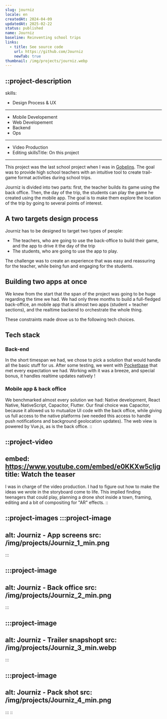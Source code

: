 ```yaml
---
slug: journiz
locale: en
createdAt: 2024-04-09
updatedAt: 2025-02-22
status: published
name: Journiz
baseline: Reinventing school trips
links:
  - title: See source code
    url: https://github.com/Journiz
    newTab: true
thumbnail: /img/projects/journiz.webp
---
```


::project-description
---
skills:
  - Design Process & UX
  - ---
  - Mobile Developement
  - Web Developement
  - Backend
  - Ops
  - ---
  - Video Production
  - Editing
skillsTitle: On this project
---
This project was the last school project when I was in [Gobelins](https://www.gobelins.fr/). The goal was to provide high school teachers with an intuitive tool to create trail-game format activities during school trips.

Journiz is divided into two parts: first, the teacher builds its game using the back office. Then, the day of the trip, the students can play the game he created using the mobile app. The goal is to make them explore the location of the trip by going to several points of interest.

## A two targets design process

Journiz has to be designed to target two types of people:

- The teachers, who are going to use the back-office to build their game, and the app to drive it the day of the trip
- The students, who are going to use the app to play.

The challenge was to create an experience that was easy and reassuring for the teacher, while being fun and engaging for the students.

## Building two apps at once

We knew from the start that the span of the project was going to be huge regarding the time we had. We had only three months to build a full-fledged back-office, an mobile app that is almost two apps (student + teacher sections), and the realtime backend to orchestrate the whole thing.

These constraints made drove us to the following tech choices.

## Tech stack

### Back-end

In the short timespan we had, we chose to pick a solution that would handle all the basic stuff for us. After some testing, we went with [Pocketbase](https://pocketbase.io/) that met every expectation we had. Working with it was a breeze, and special bonus, it handles realtime updates natively !

### Mobile app & back office

We benchmarked almost every solution we had: Native development, React Native, NativeScript, Capacitor, Flutter. Our final choice was Capacitor, because it allowed us to mutualize UI code with the back office, while giving us full access to the native platforms (we needed this access to handle push notifications and background geolocation updates). The web view is powered by Vue.js, as is the back office.
::

::project-video
---
embed: https://www.youtube.com/embed/e0KKXw5cIjg
title: Watch the teaser
---
I was in charge of the video production. I had to figure out how to make the ideas we wrote in the storyboard come to life. This implied finding teenagers that could play, planning a drone shot inside a town, framing, editing and a bit of compositing for "AR" effects.
::

::project-images
  :::project-image
  ---
  alt: Journiz - App screens
  src: /img/projects/Journiz_1_min.png
  ---
  :::

  :::project-image
  ---
  alt: Journiz - Back office
  src: /img/projects/Journiz_2_min.png
  ---
  :::

  :::project-image
  ---
  alt: Journiz - Trailer snapshopt
  src: /img/projects/Journiz_3_min.webp
  ---
  :::

  :::project-image
  ---
  alt: Journiz - Pack shot
  src: /img/projects/Journiz_4_min.png
  ---
  :::
::
